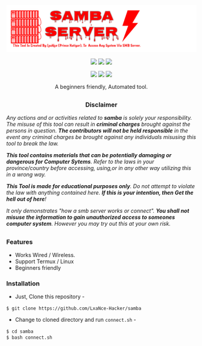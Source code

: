 <!--LxaNce-->
<p align="center">
  <img src=".img/samba.png">
</p>

<p align="center">
  <img src="https://img.shields.io/badge/Version-1.0-green?style=for-the-badge">
  <img src="https://img.shields.io/github/stars/LxaNce-Hacker/samba?style=for-the-badge">
  <img src="https://img.shields.io/github/issues/LxaNce-Hacker/samba?color=red&style=for-the-badge">
</p>

<p align="center">
  <img src="https://img.shields.io/badge/Author-LxaNce--Hacker-cyan?style=flat-square">
  <img src="https://img.shields.io/badge/Open%20Source-Yes-cyan?style=flat-square">
  <img src="https://img.shields.io/badge/Written%20In-Bash-cyan?style=flat-square">
</p>

<p align="center">A beginners friendly, Automated tool.</p>

##

<h3><p align="center">Disclaimer</p></h3>

<i>Any actions and or activities related to <b>samba</b> is solely your responsibility. The misuse of this tool can result in <b>criminal charges</b> brought against the persons in question. <b>The contributors will not be held responsible</b> in the event any criminal charges be brought against any individuals misusing this tool to break the law.

<b>This tool contains materials that can be potentially damaging or dangerous for Computer Sytems</b>. Refer to the laws in your province/country before accessing, using,or in any other way utilizing this in a wrong way.

<b>This Tool is made for educational purposes only</b>. Do not attempt to violate the law with anything contained here. <b>If this is your intention, then Get the hell out of here</b>!

It only demonstrates "how a smb server works or connect". <b>You shall not misuse the information to gain unauthorized access to someones computer system</b>. However you may try out this at your own risk.</i>
<!-- lxance -->
##

### Features

- Works Wired / Wireless.
- Support Termux / Linux 
- Beginners friendly


### Installation

- Just, Clone this repository -
```
$ git clone https://github.com/LxaNce-Hacker/samba
```

- Change to cloned directory and run `connect.sh` -
```
$ cd samba
$ bash connect.sh
```
<!-- lxance -->
